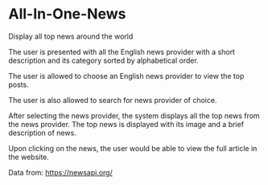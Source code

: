 # All-In-One-News
Display all top news around the world

The user is presented with all the English news provider with a short description and its category sorted by alphabetical order.

The user is allowed to choose an English news provider to view the top posts.

The user is also allowed to search for news provider of choice.

After selecting the news provider, the system displays all the top news from the news provider. The top news is displayed with its image and a brief description of news. 

Upon clicking on the news, the user would be able to view the full article in the website.

Data from: https://newsapi.org/


